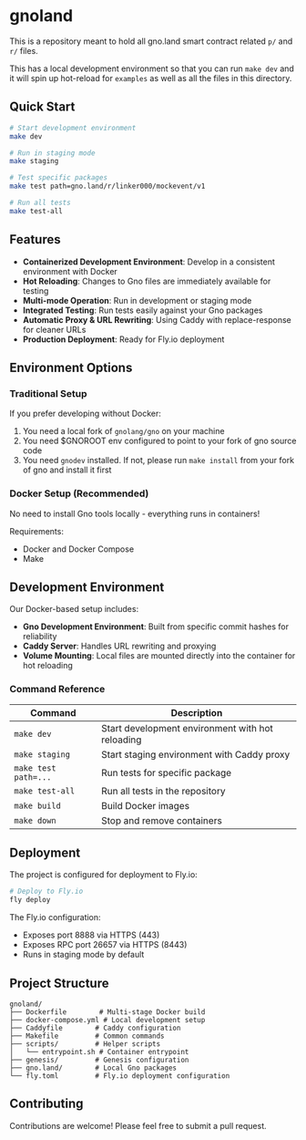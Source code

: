 # gnoland

This is a repository meant to hold all gno.land smart contract related `p/` and `r/` files.

This has a local development environment so that you can run `make dev` and it will spin up hot-reload for `examples` as well as all the files in this directory. 

## Quick Start

```bash
# Start development environment
make dev

# Run in staging mode
make staging

# Test specific packages
make test path=gno.land/r/linker000/mockevent/v1

# Run all tests
make test-all
```

## Features

- **Containerized Development Environment**: Develop in a consistent environment with Docker
- **Hot Reloading**: Changes to Gno files are immediately available for testing
- **Multi-mode Operation**: Run in development or staging mode
- **Integrated Testing**: Run tests easily against your Gno packages
- **Automatic Proxy & URL Rewriting**: Using Caddy with replace-response for cleaner URLs
- **Production Deployment**: Ready for Fly.io deployment

## Environment Options

### Traditional Setup

If you prefer developing without Docker:

1) You need a local fork of `gnolang/gno` on your machine
2) You need $GNOROOT env configured to point to your fork of gno source code
3) You need `gnodev` installed. If not, please run `make install` from your fork of gno and install it first

### Docker Setup (Recommended)

No need to install Gno tools locally - everything runs in containers!

Requirements:
- Docker and Docker Compose
- Make

## Development Environment

Our Docker-based setup includes:

- **Gno Development Environment**: Built from specific commit hashes for reliability
- **Caddy Server**: Handles URL rewriting and proxying
- **Volume Mounting**: Local files are mounted directly into the container for hot reloading

### Command Reference

| Command | Description |
|---------|-------------|
| `make dev` | Start development environment with hot reloading |
| `make staging` | Start staging environment with Caddy proxy |
| `make test path=...` | Run tests for specific package |
| `make test-all` | Run all tests in the repository |
| `make build` | Build Docker images |
| `make down` | Stop and remove containers |

## Deployment

The project is configured for deployment to Fly.io:

```bash
# Deploy to Fly.io
fly deploy
```

The Fly.io configuration:
- Exposes port 8888 via HTTPS (443)
- Exposes RPC port 26657 via HTTPS (8443)
- Runs in staging mode by default

## Project Structure

```
gnoland/
├── Dockerfile        # Multi-stage Docker build
├── docker-compose.yml # Local development setup
├── Caddyfile        # Caddy configuration
├── Makefile         # Common commands
├── scripts/         # Helper scripts
│   └── entrypoint.sh # Container entrypoint
├── genesis/         # Genesis configuration
├── gno.land/        # Local Gno packages
└── fly.toml         # Fly.io deployment configuration
```

## Contributing

Contributions are welcome! Please feel free to submit a pull request.

